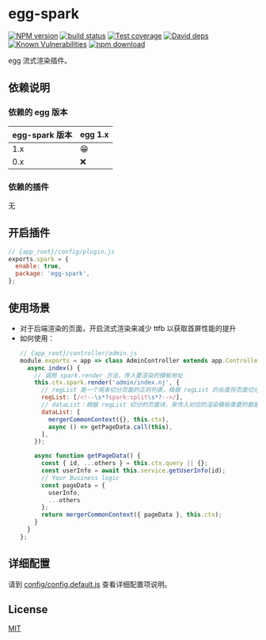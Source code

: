 # egg-spark

[![NPM version][npm-image]][npm-url]
[![build status][travis-image]][travis-url]
[![Test coverage][codecov-image]][codecov-url]
[![David deps][david-image]][david-url]
[![Known Vulnerabilities][snyk-image]][snyk-url]
[![npm download][download-image]][download-url]

[npm-image]: https://img.shields.io/npm/v/egg-spark.svg?style=flat-square
[npm-url]: https://npmjs.org/package/egg-spark
[travis-image]: https://img.shields.io/travis/eggjs/egg-spark.svg?style=flat-square
[travis-url]: https://travis-ci.org/eggjs/egg-spark
[codecov-image]: https://img.shields.io/codecov/c/github/eggjs/egg-spark.svg?style=flat-square
[codecov-url]: https://codecov.io/github/eggjs/egg-spark?branch=master
[david-image]: https://img.shields.io/david/eggjs/egg-spark.svg?style=flat-square
[david-url]: https://david-dm.org/eggjs/egg-spark
[snyk-image]: https://snyk.io/test/npm/egg-spark/badge.svg?style=flat-square
[snyk-url]: https://snyk.io/test/npm/egg-spark
[download-image]: https://img.shields.io/npm/dm/egg-spark.svg?style=flat-square
[download-url]: https://npmjs.org/package/egg-spark

egg 流式渲染插件。

## 依赖说明

### 依赖的 egg 版本

egg-spark 版本 | egg 1.x
--- | ---
1.x | 😁
0.x | ❌

### 依赖的插件
无

## 开启插件

```js
// {app_root}/config/plugin.js
exports.spark = {
  enable: true,
  package: 'egg-spark',
};
```

## 使用场景

- 对于后端渲染的页面，开启流式渲染来减少 ttfb 以获取首屏性能的提升
- 如何使用：
    ```js
    // {app_root}/controller/admin.js
    module.exports = app => class AdminController extends app.Controller {
      async index() {
        // 调用 spark.render 方法，传入要渲染的模板地址
        this.ctx.spark.render('admin/index.nj', {
          // regList 是一个用来切分页面的正则列表，根据 regList 的长度将页面切分为 regList.length+1 份
          regList: [/<!--\s*?spark:split\s*?-->/],
          // dataList：根据 regList 切分的页面块，来传入对应的渲染模板需要的数据。可以传入数据 object ，也可以传入同步或者异步的数据方法
          dataList: [
            mergerCommonContext({}, this.ctx),
            async () => getPageData.call(this),
          ],
        });
    
        async function getPageData() {
          const { id, ...others } = this.ctx.query || {};
          const userInfo = await this.service.getUserInfo(id);
          // Your Business logic 
          const pageData = {
            userInfo,
            ...others
          };
          return mergerCommonContext({ pageData }, this.ctx);
        }
      }
    };
    ```

## 详细配置

请到 [config/config.default.js](config/config.default.js) 查看详细配置项说明。


## License

[MIT](LICENSE)
